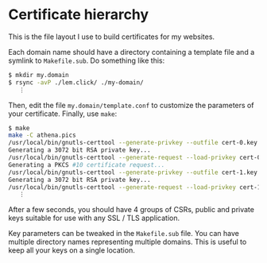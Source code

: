 # Certificate hierarchy

This is the file layout I use to build certificates for my websites.

Each domain name should have a directory containing a template file and a symlink to `Makefile.sub`. Do something like this:

```bash
$ mkdir my.domain
$ rsync -avP ./lem.click/ ./my-domain/
   ⋮
```

Then, edit the file `my.domain/template.conf` to customize the parameters of your certificate. Finally, use `make`:

```bash
$ make
make -C athena.pics
/usr/local/bin/gnutls-certtool --generate-privkey --outfile cert-0.key
Generating a 3072 bit RSA private key...
/usr/local/bin/gnutls-certtool --generate-request --load-privkey cert-0.key --template template.conf --outfile cert-0.csr
Generating a PKCS #10 certificate request...
/usr/local/bin/gnutls-certtool --generate-privkey --outfile cert-1.key
Generating a 3072 bit RSA private key...
/usr/local/bin/gnutls-certtool --generate-request --load-privkey cert-1.key --template template.conf --outfile cert-1.csr
   ⋮
```

After a few seconds, you should have 4 groups of CSRs, public and private keys suitable for use with any SSL / TLS application.

Key parameters can be tweaked in the `Makefile.sub` file. You can have multiple directory names representing multiple domains. This is useful to keep all your keys on a single location.

